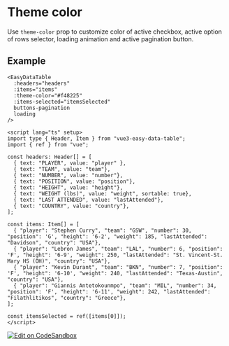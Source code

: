 # Theme color
Use `theme-color` prop to customize color of active checkbox, active option of rows selector, loading animation and active pagination button.

## Example
```vue
<EasyDataTable
  :headers="headers"
  :items="items"
  :theme-color="#f48225"
  :items-selected="itemsSelected"
  buttons-pagination
  loading
/>

<script lang="ts" setup>
import type { Header, Item } from "vue3-easy-data-table";
import { ref } from "vue";

const headers: Header[] = [
  { text: "PLAYER", value: "player" },
  { text: "TEAM", value: "team"},
  { text: "NUMBER", value: "number"},
  { text: "POSITION", value: "position"},
  { text: "HEIGHT", value: "height"},
  { text: "WEIGHT (lbs)", value: "weight", sortable: true},
  { text: "LAST ATTENDED", value: "lastAttended"},
  { text: "COUNTRY", value: "country"},
];

const items: Item[] = [
  { "player": "Stephen Curry", "team": "GSW", "number": 30, "position": 'G', "height": '6-2', "weight": 185, "lastAttended": "Davidson", "country": "USA"},
  { "player": "Lebron James", "team": "LAL", "number": 6, "position": 'F', "height": '6-9', "weight": 250, "lastAttended": "St. Vincent-St. Mary HS (OH)", "country": "USA"},
  { "player": "Kevin Durant", "team": "BKN", "number": 7, "position": 'F', "height": '6-10', "weight": 240, "lastAttended": "Texas-Austin", "country": "USA"},
  { "player": "Giannis Antetokounmpo", "team": "MIL", "number": 34, "position": 'F', "height": '6-11', "weight": 242, "lastAttended": "Filathlitikos", "country": "Greece"},
];

const itemsSelected = ref([items[0]]);
</script>
```

[![Edit on CodeSandbox](https://codesandbox.io/static/img/play-codesandbox.svg)](https://codesandbox.io/s/theme-color-89ps64?file=/src/App.vue)


<ThemeColor/>
